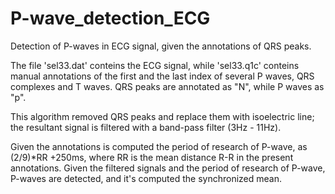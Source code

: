 # P-wave_detection_ECG
Detection of P-waves in ECG signal, given the annotations of QRS peaks.

The file 'sel33.dat' conteins the ECG signal, while 'sel33.q1c' conteins manual annotations of the first and the last index of several P waves, QRS complexes and T waves.
QRS peaks are annotated as "N", while P waves as "p".

This algorithm removed QRS peaks and replace them with isoelectric line; the resultant signal is filtered with a band-pass filter (3Hz - 11Hz).

Given the annotations is computed the period of research of P-wave, as (2/9)*RR +250ms, where RR is the  mean distance R-R in the present annotations.
Given the filtered signals and the period of research of P-wave, P-waves are detected, and it's computed the synchronized mean.
